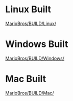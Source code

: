 # Linux Built

[MarioBros/BUILD/Linux/](MarioBros/BUILD/Linux/)

# Windows Built

[MarioBros/BUILD/Windows/](MarioBros/BUILD/Windows/)

# Mac Built

[MarioBros/BUILD/Mac/](MarioBros/BUILD/Mac/)

